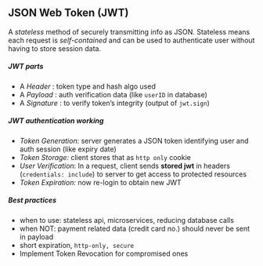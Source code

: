 ## JSON Web Token (JWT) 

A *stateless* method of securely transmitting info as JSON. Stateless means each request is *self-contained* and can be used to authenticate user without having to store session data.
##### JWT parts
- A *Header* : token type and hash algo used
- A *Payload* : auth verification data (like `userID` in database) 
- A *Signature* :  to verify token’s integrity (output of `jwt.sign`)
##### JWT authentication working
- *Token Generation*: server generates a JSON token identifying user and auth session (like expiry date)
- *Token Storage:*  client stores that as `http only` cookie
- *User Verification*: In a request, client sends **stored jwt** in headers (`credentials: include`) to server to get access to protected resources
- *Token Expiration:* now re-login to obtain new JWT
##### Best practices
- when to use: stateless api, microservices, reducing database calls
- when NOT: payment related data (credit card no.) should never be sent in payload
- short expiration, `http-only, secure`
- Implement Token Revocation for compromised ones